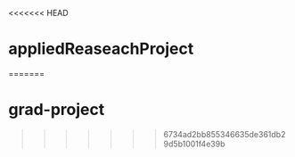 <<<<<<< HEAD
# appliedReaseachProject
=======
# grad-project
>>>>>>> 6734ad2bb855346635de361db29d5b1001f4e39b
